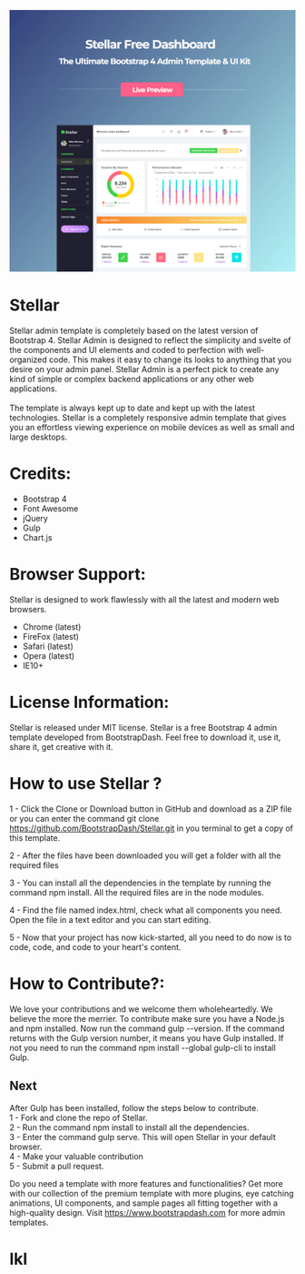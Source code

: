 <a href="http://www.bootstrapdash.com/demo/stellar-admin-free/jquery/" target="_blank"><img src="screenshot.jpg"></a>

<h1>Stellar</h1>
Stellar admin template is completely based on the latest version of Bootstrap 4. Stellar Admin is designed to reflect the simplicity and svelte of the components and UI elements and coded to perfection with well-organized code. This makes it easy to change its looks to anything that you desire on your admin panel. Stellar Admin is a perfect pick to create any kind of simple or complex backend applications or any other web applications.
<br><br>
The template is always kept up to date and kept up with the latest technologies. Stellar is a completely responsive admin template that gives you an effortless viewing experience on mobile devices as well as small and large desktops.


<h1>Credits:</h1>

- Bootstrap 4
- Font Awesome
- jQuery
- Gulp
- Chart.js

<h1>Browser Support:</h1>

Stellar is designed to work flawlessly with all the latest and modern web browsers.

- Chrome (latest)
- FireFox (latest)
- Safari (latest)
- Opera (latest)
- IE10+  

<h1>License Information:</h1>


Stellar is released under MIT license. Stellar is a free Bootstrap 4 admin template developed from BootstrapDash. Feel free to download it, use it, share it, get creative with it.

<h1>How to use Stellar ?</h1>


1 - Click the Clone or Download button in GitHub and download as a ZIP file or you can enter the command git clone https://github.com/BootstrapDash/Stellar.git in you terminal to get a copy of this template.

2 - After the files have been downloaded you will get a folder with all the required files

3 - You can install all the dependencies in the template by running the command npm install. All the required files are in the node modules.

4 - Find the file named index.html, check what all components you need. Open the file in a text editor and you can start editing.

5 - Now that your project has now kick-started, all you need to do now is to code, code, and code to your heart's content.

<h1>How to Contribute?:</h1>


We love your contributions and we welcome them wholeheartedly. We believe the more the merrier.
To contribute make sure you have a Node.js and npm installed. Now run the command gulp --version. If the command returns with the Gulp version number, it means you have Gulp installed. If not you need to run the command npm install --global gulp-cli to install Gulp.

<h2>Next</h2>

After Gulp has been installed, follow the steps below to contribute.
  <br>
	1 - Fork and clone the repo of Stellar.
  <br>
	2 - Run the command npm install to install all the dependencies.
  <br>
	3 - Enter the command gulp serve. This will open Stellar in your default browser.
  <br>
	4 - Make your valuable contribution
  <br>
	5 - Submit a pull request.


Do you need a template with more features and functionalities? Get more with our collection of the premium template with more plugins, eye catching animations, UI components, and sample pages all fitting together with a high-quality design.
Visit
  <a href="https://www.bootstrapdash.com" target="_blank">https://www.bootstrapdash.com</a> for more admin templates.
# lkl
